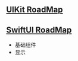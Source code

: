 



##  [UIKit RoadMap](https://lengdaxia.github.io/myblogs//uikit/roadmap)







## [SwiftUI RoadMap](https://lengdaxia.github.io/myblogs//blogs/swiftui/roadmap)

- 基础组件
- 显示